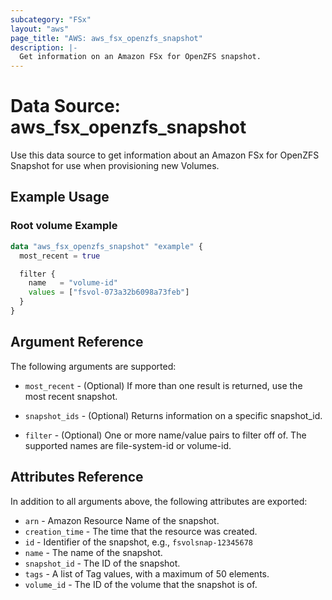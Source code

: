 ```yaml
---
subcategory: "FSx"
layout: "aws"
page_title: "AWS: aws_fsx_openzfs_snapshot"
description: |-
  Get information on an Amazon FSx for OpenZFS snapshot.
---
```


# Data Source: aws_fsx_openzfs_snapshot

Use this data source to get information about an Amazon FSx for OpenZFS Snapshot for use when provisioning new Volumes.

## Example Usage

### Root volume Example

```terraform
data "aws_fsx_openzfs_snapshot" "example" {
  most_recent = true

  filter {
    name   = "volume-id"
    values = ["fsvol-073a32b6098a73feb"]
  }
}
```

## Argument Reference

The following arguments are supported:

* `most_recent` - (Optional) If more than one result is returned, use the most recent snapshot.

* `snapshot_ids` - (Optional) Returns information on a specific snapshot_id.

* `filter` - (Optional) One or more name/value pairs to filter off of. The
supported names are file-system-id or volume-id.

## Attributes Reference

In addition to all arguments above, the following attributes are exported:

* `arn` - Amazon Resource Name of the snapshot.
* `creation_time` - The time that the resource was created.
* `id` - Identifier of the snapshot, e.g., `fsvolsnap-12345678`
* `name` - The name of the snapshot.
* `snapshot_id` - The ID of the snapshot.
* `tags` - A list of Tag values, with a maximum of 50 elements.
* `volume_id` - The ID of the volume that the snapshot is of.
